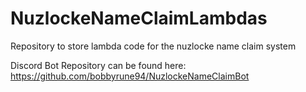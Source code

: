 # NuzlockeNameClaimLambdas
Repository to store lambda code for the nuzlocke name claim system

Discord Bot Repository can be found here: https://github.com/bobbyrune94/NuzlockeNameClaimBot
